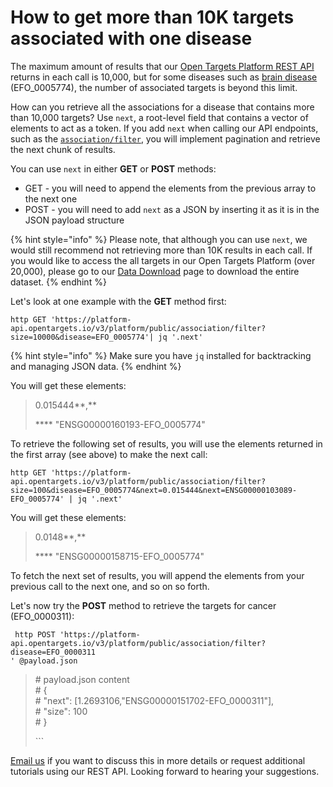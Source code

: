 # How to get more than 10K targets associated with one disease

The maximum amount of results that our [Open Targets Platform REST API ](https://platform-api.opentargets.io/v3/platform/docs/swagger-ui)returns in each call is 10,000, but for some diseases such as [brain disease](https://www.targetvalidation.org/disease/EFO_0005774/associations) \(EFO\_0005774\), the number of associated targets is beyond this limit.

How can you retrieve all the associations for a disease that contains more than 10,000 targets? Use `next`, a root-level field that contains a vector of elements to act as a token. If you add `next` when calling our API endpoints, such as the [`association/filter`](https://platform-api.opentargets.io/v3/platform/docs/swagger-ui#/filter/getAssociationFilter),  you will implement pagination and retrieve the next chunk of results.

You can use `next` in either **GET** or **POST** methods:

* GET - you will need to append the elements from the previous array to the next one
* POST - you will need to add  `next` as a JSON by inserting it as it is in the JSON payload structure

{% hint style="info" %}
Please note, that although you can use `next`, we would still recommend not retrieving more than 10K results in each call. If you would like to access the all targets in our Open Targets Platform \(over 20,000\), please go to our [Data Download](https://www.targetvalidation.org/downloads/data) page to download the entire dataset.
{% endhint %}

Let's look at one example with the **GET** method first:

```text
http GET 'https://platform-api.opentargets.io/v3/platform/public/association/filter?size=10000&disease=EFO_0005774'| jq '.next'
```

{% hint style="info" %}
Make sure you have `jq` installed for backtracking and managing JSON data.
{% endhint %}

You will get these elements:

> 0.015444**,**
>
>  **** "ENSG00000160193-EFO\_0005774"

To retrieve the following set of results, you will use the elements returned in the first array \(see above\) to make the next call:

```text
http GET 'https://platform-api.opentargets.io/v3/platform/public/association/filter?size=100&disease=EFO_0005774&next=0.015444&next=ENSG00000103089-EFO_0005774' | jq '.next'
```

You will get these elements:

> 0.0148**,**
>
>  **** "ENSG00000158715-EFO\_0005774"

To fetch the next set of results, you will append the elements from your previous call to the next one, and so on so forth.

Let's now try the **POST** method to retrieve the targets for cancer \(EFO\_0000311\):

```text
 http POST 'https://platform-api.opentargets.io/v3/platform/public/association/filter?disease=EFO_0000311
' @payload.json
```

> \# payload.json content  
> \# {  
> \#     "next": \[1.2693106,"ENSG00000151702-EFO\_0000311"\],  
> \#     "size": 100  
> \# }
>
> \`\`\`

​[Email us](mailto:support@targetvalidation.org) if you want to discuss this in more details or request additional tutorials using our REST API. Looking forward to hearing your suggestions.

  
  
  


